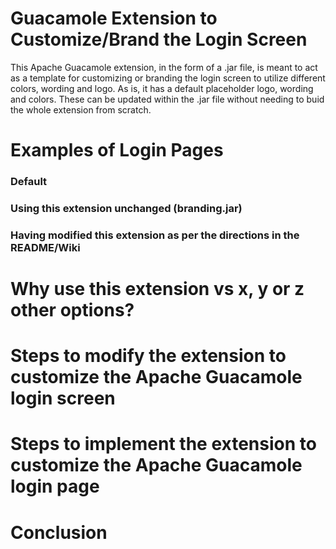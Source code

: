 # Guacamole Extension to Customize/Brand the Login Screen
This Apache Guacamole extension, in the form of a .jar file, is meant to act as a template for customizing or branding the login screen to utilize different colors, wording and logo. As is, it has a default placeholder logo, wording and colors. These can be updated within the .jar file without needing to buid the whole extension from scratch.

# Examples of Login Pages
### Default

### Using this extension unchanged (branding.jar)


### Having modified this extension as per the directions in the README/Wiki


# Why use this extension vs x, y or z other options?


# Steps to modify the extension to customize the Apache Guacamole login screen


# Steps to implement the extension to customize the Apache Guacamole login page


# Conclusion



